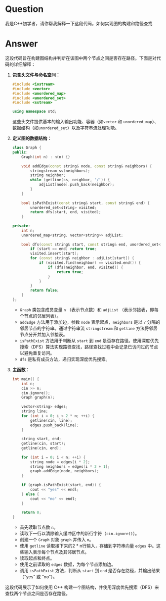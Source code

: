 # Question

我是C++初学者，请你帮我解释一下这段代码，如何实现图的构建和路径查找

# Answer

这段代码旨在构建图结构并判断在该图中两个节点之间是否存在路径。下面是对代码的详细解释：

1. **包含头文件与命名空间：**
   ```cpp
   #include <iostream>
   #include <vector>
   #include <unordered_map>
   #include <unordered_set>
   #include <sstream>

   using namespace std;
   ```

   这些头文件提供基本的输入输出功能、容器（如`vector` 和 `unordered_map`）、数据结构（如`unordered_set`）以及字符串流处理功能。

2. **定义图的数据结构：**
   ```cpp
   class Graph {
   public:
       Graph(int n) : n(n) {}
       
       void addEdge(const string& node, const string& neighbors) {
           stringstream ss(neighbors);
           string neighbor;
           while (getline(ss, neighbor, '/')) {
               adjList[node].push_back(neighbor);
           }
       }
       
       bool isPathExist(const string& start, const string& end) {
           unordered_set<string> visited;
           return dfs(start, end, visited);
       }
       
   private:
       int n;
       unordered_map<string, vector<string>> adjList;
       
       bool dfs(const string& start, const string& end, unordered_set<string>& visited) {
           if (start == end) return true;
           visited.insert(start);
           for (const string& neighbor : adjList[start]) {
               if (visited.find(neighbor) == visited.end()) {
                   if (dfs(neighbor, end, visited)) {
                       return true;
                   }
               }
           }
           return false;
       }
   };
   ```

   - `Graph` 类包含成员变量 `n` （表示节点数）和 `adjList` （表示邻接表，即每个节点的邻居列表）。
   - `addEdge` 方法用于添加边，参数 `node` 表示起点，`neighbors` 是以 `/` 分隔的邻居节点的字符串。通过字符串流 `stringstream` 和 `getline` 方法将邻居节点分开并加入邻接表。
   - `isPathExist` 方法用于判断从 `start` 到 `end` 是否存在路径。使用深度优先搜索（DFS）算法实现路径查找，路径查找过程中会记录已访问过的节点以避免重复访问。
   - `dfs` 是私有成员方法，递归实现深度优先搜索。

3. **主函数：**
   ```cpp
   int main() {
       int n;
       cin >> n;
       cin.ignore();
       Graph graph(n);
       
       vector<string> edges;
       string line;
       for (int i = 0; i < 2 * n; ++i) {
           getline(cin, line);
           edges.push_back(line);
       }
       
       string start, end;
       getline(cin, start);
       getline(cin, end);
       
       for (int i = 0; i < n; ++i) {
           string node = edges[i * 2];
           string neighbors = edges[i * 2 + 1];
           graph.addEdge(node, neighbors);
       }
       
       if (graph.isPathExist(start, end)) {
           cout << "yes" << endl;
       } else {
           cout << "no" << endl;
       }
       
       return 0;
   }
   ```

   - 首先读取节点数 `n`。
   - 读取下一行以清除输入缓冲区中的新行字符（`cin.ignore()`）。
   - 创建一个 `Graph` 对象 `graph` 并传入 `n`。
   - 使用 `getline` 读取接下来的2 * n行输入，存储到字符串向量 `edges` 中。这些输入表示每个节点及其邻居节点。
   - 读取起点和终点。
   - 使用之前读取的 `edges` 数据，为每个节点添加边。
   - 调用 `isPathExist` 方法，判断从 `start` 到 `end` 是否存在路径，并输出结果（“yes” 或 “no”）。

这段代码展示了如何使用 C++ 构建一个图结构，并使用深度优先搜索（DFS）来查找两个节点之间是否存在路径。